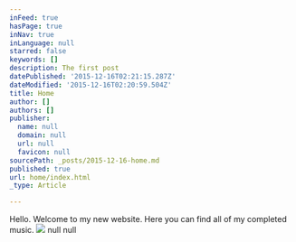 ```yaml
---
inFeed: true
hasPage: true
inNav: true
inLanguage: null
starred: false
keywords: []
description: The first post
datePublished: '2015-12-16T02:21:15.287Z'
dateModified: '2015-12-16T02:20:59.504Z'
title: Home
author: []
authors: []
publisher:
  name: null
  domain: null
  url: null
  favicon: null
sourcePath: _posts/2015-12-16-home.md
published: true
url: home/index.html
_type: Article

---
```

Hello. Welcome to my new website. Here you can find all of my completed music. ![](https://the-grid-user-content.s3-us-west-2.amazonaws.com/4d6f2d1a-182b-450e-bd6a-9da383ddf16a.JPG)
null
null